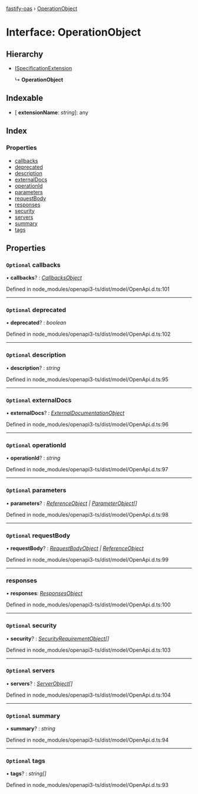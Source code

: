 [fastify-oas](../README.md) › [OperationObject](operationobject.md)

# Interface: OperationObject

## Hierarchy

* [ISpecificationExtension](ispecificationextension.md)

  ↳ **OperationObject**

## Indexable

* \[ **extensionName**: *string*\]: any

## Index

### Properties

* [callbacks](operationobject.md#optional-callbacks)
* [deprecated](operationobject.md#optional-deprecated)
* [description](operationobject.md#optional-description)
* [externalDocs](operationobject.md#optional-externaldocs)
* [operationId](operationobject.md#optional-operationid)
* [parameters](operationobject.md#optional-parameters)
* [requestBody](operationobject.md#optional-requestbody)
* [responses](operationobject.md#responses)
* [security](operationobject.md#optional-security)
* [servers](operationobject.md#optional-servers)
* [summary](operationobject.md#optional-summary)
* [tags](operationobject.md#optional-tags)

## Properties

### `Optional` callbacks

• **callbacks**? : *[CallbacksObject](callbacksobject.md)*

Defined in node_modules/openapi3-ts/dist/model/OpenApi.d.ts:101

___

### `Optional` deprecated

• **deprecated**? : *boolean*

Defined in node_modules/openapi3-ts/dist/model/OpenApi.d.ts:102

___

### `Optional` description

• **description**? : *string*

Defined in node_modules/openapi3-ts/dist/model/OpenApi.d.ts:95

___

### `Optional` externalDocs

• **externalDocs**? : *[ExternalDocumentationObject](externaldocumentationobject.md)*

Defined in node_modules/openapi3-ts/dist/model/OpenApi.d.ts:96

___

### `Optional` operationId

• **operationId**? : *string*

Defined in node_modules/openapi3-ts/dist/model/OpenApi.d.ts:97

___

### `Optional` parameters

• **parameters**? : *[ReferenceObject](referenceobject.md) | [ParameterObject](parameterobject.md)[]*

Defined in node_modules/openapi3-ts/dist/model/OpenApi.d.ts:98

___

### `Optional` requestBody

• **requestBody**? : *[RequestBodyObject](requestbodyobject.md) | [ReferenceObject](referenceobject.md)*

Defined in node_modules/openapi3-ts/dist/model/OpenApi.d.ts:99

___

###  responses

• **responses**: *[ResponsesObject](responsesobject.md)*

Defined in node_modules/openapi3-ts/dist/model/OpenApi.d.ts:100

___

### `Optional` security

• **security**? : *[SecurityRequirementObject](securityrequirementobject.md)[]*

Defined in node_modules/openapi3-ts/dist/model/OpenApi.d.ts:103

___

### `Optional` servers

• **servers**? : *[ServerObject](serverobject.md)[]*

Defined in node_modules/openapi3-ts/dist/model/OpenApi.d.ts:104

___

### `Optional` summary

• **summary**? : *string*

Defined in node_modules/openapi3-ts/dist/model/OpenApi.d.ts:94

___

### `Optional` tags

• **tags**? : *string[]*

Defined in node_modules/openapi3-ts/dist/model/OpenApi.d.ts:93
